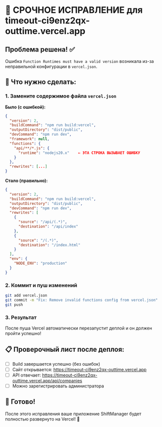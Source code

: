 # 🚨 СРОЧНОЕ ИСПРАВЛЕНИЕ для timeout-ci9enz2qx-outtime.vercel.app

## Проблема решена! ✅

Ошибка `Function Runtimes must have a valid version` возникала из-за неправильной конфигурации в `vercel.json`.

## 🔧 Что нужно сделать:

### 1. Замените содержимое файла `vercel.json`

**Было (с ошибкой):**
```json
{
  "version": 2,
  "buildCommand": "npm run build:vercel",
  "outputDirectory": "dist/public",
  "devCommand": "npm run dev",
  "framework": null,
  "functions": {
    "api/**/*.js": {
      "runtime": "nodejs20.x"    ← ЭТА СТРОКА ВЫЗЫВАЕТ ОШИБКУ
    }
  },
  "rewrites": [...]
}
```

**Стало (правильно):**
```json
{
  "version": 2,
  "buildCommand": "npm run build:vercel",
  "outputDirectory": "dist/public",
  "devCommand": "npm run dev",
  "rewrites": [
    {
      "source": "/api/(.*)",
      "destination": "/api/index"
    },
    {
      "source": "/(.*)",
      "destination": "/index.html"
    }
  ],
  "env": {
    "NODE_ENV": "production"
  }
}
```

### 2. Коммит и пуш изменений

```bash
git add vercel.json
git commit -m "Fix: Remove invalid functions config from vercel.json"
git push
```

### 3. Результат

После пуша Vercel автоматически перезапустит деплой и он должен пройти успешно!

## 📋 Проверочный лист после деплоя:

- [ ] Build завершается успешно (без ошибок)
- [ ] Сайт открывается: https://timeout-ci9enz2qx-outtime.vercel.app
- [ ] API отвечает: https://timeout-ci9enz2qx-outtime.vercel.app/api/companies
- [ ] Можно зарегистрировать администратора

## 🎯 Готово!

После этого исправления ваше приложение ShiftManager будет полностью развернуто на Vercel! 🚀